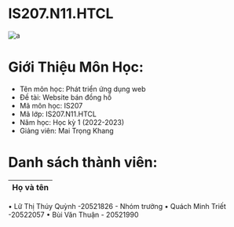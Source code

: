 # IS207.N11.HTCL
![a](https://user-images.githubusercontent.com/80948525/112105139-a1e3e600-8bde-11eb-85df-d94604713122.png)
# Giới Thiệu Môn Học:
* Tên môn học: Phát triển ứng dụng web
* Đề tài: Website bán đồng hồ 
* Mã môn học: IS207
* Mã lớp: IS207.N11.HTCL
* Năm học: Học kỳ 1 (2022-2023)
* Giảng viên: Mai Trọng Khang 
# Danh sách thành viên:
| Họ và tên |
| ------------- |
•	Lữ Thị Thúy Quỳnh -20521826 - Nhóm trưởng
•	Quách Minh Triết -20522057
• Bùi Văn Thuận - 20521990

